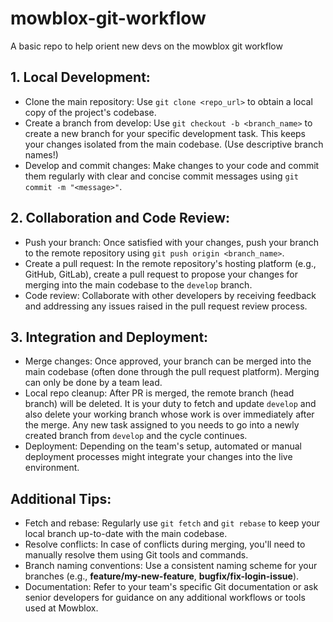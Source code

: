 # mowblox-git-workflow
A basic repo to help orient new devs on the mowblox git workflow

## 1. Local Development:

* Clone the main repository: Use `git clone <repo_url>` to obtain a local copy of the project's codebase.
* Create a branch from develop: Use `git checkout -b <branch_name>` to create a new branch for your specific development task. This keeps your changes isolated from the main codebase. (Use descriptive branch names!)
* Develop and commit changes: Make changes to your code and commit them regularly with clear and concise commit messages using `git commit -m "<message>"`.

## 2. Collaboration and Code Review:

* Push your branch: Once satisfied with your changes, push your branch to the remote repository using `git push origin <branch_name>`.
* Create a pull request: In the remote repository's hosting platform (e.g., GitHub, GitLab), create a pull request to propose your changes for merging into the main codebase to the `develop` branch.
* Code review: Collaborate with other developers by receiving feedback and addressing any issues raised in the pull request review process.

## 3. Integration and Deployment:

* Merge changes: Once approved, your branch can be merged into the main codebase (often done through the pull request platform). Merging can only be done by a team lead.
* Local repo cleanup: After PR is merged, the remote branch (head branch) will be deleted. It is your duty to fetch and update `develop` and also delete your working branch whose work is over immediately after the merge. Any new task assigned to you needs to go into a newly created branch from `develop` and the cycle continues.
* Deployment: Depending on the team's setup, automated or manual deployment processes might integrate your changes into the live environment.

## Additional Tips:

* Fetch and rebase: Regularly use `git fetch` and `git rebase` to keep your local branch up-to-date with the main codebase.
* Resolve conflicts: In case of conflicts during merging, you'll need to manually resolve them using Git tools and commands.
* Branch naming conventions: Use a consistent naming scheme for your branches (e.g., **feature/my-new-feature**, **bugfix/fix-login-issue**).
* Documentation: Refer to your team's specific Git documentation or ask senior developers for guidance on any additional workflows or tools used at Mowblox.